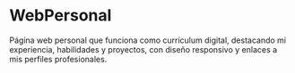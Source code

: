 # WebPersonal
Página web personal que funciona como currículum digital, destacando mi experiencia, habilidades y proyectos, con diseño responsivo y enlaces a mis perfiles profesionales.
